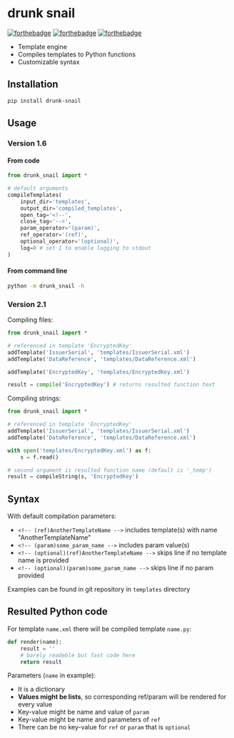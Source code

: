 # drunk snail

[![forthebadge](https://forthebadge.com/images/badges/made-with-c.svg)](https://forthebadge.com) [![forthebadge](https://forthebadge.com/images/badges/powered-by-black-magic.svg)](https://forthebadge.com) [![forthebadge](https://forthebadge.com/images/badges/ages-18.svg)](https://forthebadge.com)



* Template engine
* Compiles templates to Python functions
* Customizable syntax



## Installation

```bash
pip install drunk-snail
```



## Usage

### Version 1.6

#### From code

```python
from drunk_snail import *

# default arguments
compileTemplates(
    input_dir='templates', 
    output_dir='compiled_templates',
    open_tag='<!--',
    close_tag='-->',
    param_operator='(param)',
    ref_operator='(ref)',
    optional_operator='(optional)',
    log=0 # set 1 to enable logging to stdout
)
```

#### From command line

```bash
python -m drunk_snail -h
```

### Version 2.1

Compiling files:

```python
from drunk_snail import *

# referenced in template 'EncryptedKey'
addTemplate('IssuerSerial', 'templates/IssuerSerial.xml')
addTemplate('DataReference', 'templates/DataReference.xml')

addTemplate('EncryptedKey', 'templates/EncryptedKey.xml')

result = compile('EncryptedKey') # returns resulted function text
```

Compiling strings:

```python
from drunk_snail import *

# referenced in template 'EncryptedKey'
addTemplate('IssuerSerial', 'templates/IssuerSerial.xml')
addTemplate('DataReference', 'templates/DataReference.xml')

with open('templates/EncryptedKey.xml') as f:
    s = f.read()

# second argument is resulted function name (default is '_temp')
result = compileString(s, 'EncryptedKey')
```



## Syntax

With default compilation parameters:

* `<!-- (ref)AnotherTemplateName -->` includes template(s) with name "AnotherTemplateName"
* `<!-- (param)some_param_name -->` includes param value(s)
* `<!-- (optional)(ref)AnotherTemplateName -->` skips line if no template name is provided
* `<!-- (optional)(param)some_param_name -->` skips line if no param provided

Examples can be found in git repository in `templates` directory



## Resulted Python code

For template `name.xml` there will be compiled template `name.py`:

```python
def render(name):
    result = ''
    # barely readeble but fast code here
    return result
```

Parameters (`name` in example):

* It is a dictionary
* **Values might be lists**, so corresponding ref/param will be rendered for every value
* Key-value might be name and value of `param`
* Key-value might be name and parameters of `ref`
* There can be no key-value for `ref` or `param` that is `optional`
